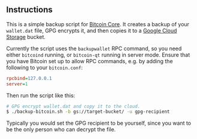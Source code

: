 ## Instructions

This is a simple backup script
for [Bitcoin Core](https://bitcoin.org/en/download). It creates a backup of your
`wallet.dat` file, GPG encrypts it, and then copies it to
a [Google Cloud Storage](https://cloud.google.com/storage/) bucket.

Currently the script uses the `backupwallet` RPC command, so you need either
`bitcoind` running, or `bitcoin-qt` running in server mode. Ensure that you have
Bitcoin set up to allow RPC commands, e.g. by adding the following to your
`bitcoin.conf`:

```ini
rpcbind=127.0.0.1
server=1
```

Then run the script like this:

```bash
# GPG encrypt wallet.dat and copy it to the cloud.
$ ./backup-bitcoin.sh -b gs://target-bucket/ -u gpg-recipient
```

Typically you would set the GPG recipient to be yourself, since you want to be
the only person who can decrypt the file.
